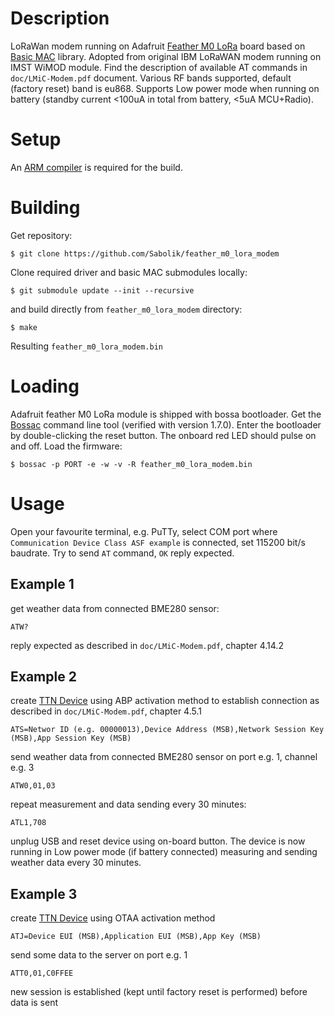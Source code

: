 # Description
LoRaWan modem running on Adafruit [Feather M0 LoRa](https://www.adafruit.com/product/3178) board based on [Basic MAC](https://github.com/lorabasics/basicmac) library. Adopted from original IBM LoRaWAN modem running on IMST WiMOD module. Find the description of available AT commands in `doc/LMiC-Modem.pdf` document. Various RF bands supported, default (factory reset) band is eu868. Supports Low power mode when running on battery (standby current <100uA in total from battery, <5uA MCU+Radio).
# Setup
An [ARM compiler](https://developer.arm.com/open-source/gnu-toolchain/gnu-rm/downloads) is required for the build.
# Building
Get repository:
```
$ git clone https://github.com/Sabolik/feather_m0_lora_modem
```
Clone required driver and basic MAC submodules locally:
```
$ git submodule update --init --recursive
```
and build directly from `feather_m0_lora_modem` directory:
```
$ make
```
Resulting `feather_m0_lora_modem.bin`
# Loading
Adafruit feather M0 LoRa module is shipped with bossa bootloader. Get the [Bossac](https://github.com/shumatech/BOSSA/releases/tag/1.7.0) command line tool (verified with version 1.7.0). Enter the bootloader by double-clicking the reset button. The onboard red LED should pulse on and off. Load the firmware:
```
$ bossac -p PORT -e -w -v -R feather_m0_lora_modem.bin
```
# Usage
Open your favourite terminal, e.g. PuTTy, select COM port where `Communication Device Class ASF example` is connected, set 115200 bit/s baudrate. Try to send `AT` command, `OK` reply expected.
## Example 1
get weather data from connected BME280 sensor:
```
ATW?
```
reply expected as described in `doc/LMiC-Modem.pdf`, chapter 4.14.2
## Example 2
create [TTN Device](https://www.thethingsnetwork.org/) using ABP activation method to
establish connection as described in `doc/LMiC-Modem.pdf`, chapter 4.5.1
```
ATS=Networ ID (e.g. 00000013),Device Address (MSB),Network Session Key (MSB),App Session Key (MSB)
```
send weather data from connected BME280 sensor on port e.g. 1, channel e.g. 3
```
ATW0,01,03
```
repeat measurement and data sending every 30 minutes:
```
ATL1,708
```
unplug USB and reset device using on-board button. The device is now running in Low power mode (if battery connected) measuring and sending weather data every 30 minutes.
## Example 3
create [TTN Device](https://www.thethingsnetwork.org/) using OTAA activation method
```
ATJ=Device EUI (MSB),Application EUI (MSB),App Key (MSB)
```
send some data to the server on port e.g. 1
```
ATT0,01,C0FFEE
```
new session is established (kept until factory reset is performed) before data is sent
